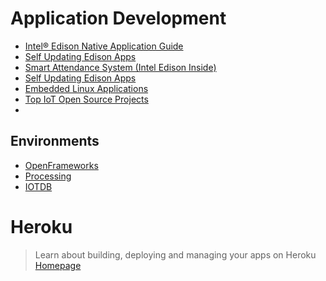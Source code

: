 # Application Development

- [Intel® Edison Native Application Guide](http://download.intel.com/support/edison/sb/edison_nag_331192003.pdf)
- [Self Updating Edison Apps](http://rwx.io/blog/2015/08/18/self-updating-edison-app/)
- [Smart Attendance System (Intel Edison Inside)](https://www.hackster.io/taifur/smart-attendance-system-intel-edison-inside-c423c5)
- [Self Updating Edison Apps](http://rwx.io/blog/2015/08/18/self-updating-edison-app/)
- [Embedded Linux Applications](http://www.ibm.com/developerworks/library/l-embl/)
- [Top IoT Open Source Projects](http://iotawards.postscapes.com/2015-16/top-iot-open-source-project)
- [](https://azure.microsoft.com/en-us/documentation/samples/iot-hub-node-intel-edison-getstartedkit/)

## Environments

- [OpenFrameworks](http://openframeworks.cc/)
- [Processing](https://processing.org/)
- [IOTDB](https://iotdb.org/)

# Heroku

> Learn about building, deploying and managing your apps on Heroku [Homepage](https://devcenter.heroku.com/articles/getting-started-with-nodejs#introduction)
